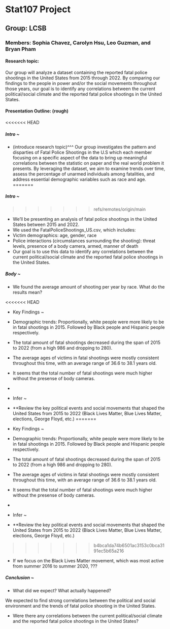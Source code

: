 # Stat107 Project

## Group: LCSB

### Members: Sophia Chavez, Carolyn Hsu, Leo Guzman, and Bryan Pham

#### Research topic:

Our group will analyze a dataset containing the reported fatal police shootings in the United States from 2015 through 2022. By comparing our findings to the people in power and/or the social movements throughout those years, our goal is to identify any correlations between the current political/social climate and the reported fatal police shootings in the United States.

#### Presentation Outline: (rough)

<<<<<<< HEAD
##### Intro ~
- (introduce research topic)^^^
Our group investigates the pattern and disparties of Fatal Police Shootings in the U.S which each member focusing on a specific aspect of the data to bring up meaningful correlations between the statistic on paper and the real world problem it presents. By leveraging the dataset, we aim to examine trends over time, assess the percentage of unarmed individuals among fatalities, and address essential demographic variables such as race and age.
=======
##### Intro \~
>>>>>>> refs/remotes/origin/main

-   We’ll be presenting an analysis of fatal police shootings in the United States between 2015 and 2022.
-   We used the FatalPoliceShootings_US.csv, which includes:
-   Victim demographics: age, gender, race
-   Police interactions (circumstances surrounding the shooting): threat levels, presence of a body camera, armed, manner of death
-   Our goal is to use this data to identify any correlations between the current political/social climate and the reported fatal police shootings in the United States.

##### Body \~

-   We found the average amount of shooting per year by race. What do the results mean?

<<<<<<< HEAD
-   Key Findings ~
-   Demographic trends: Proportionally, white people were more likely to be in fatal shootings in 2015. Followed by Black people and Hispanic people respectively.
-   The total amount of fatal shootings decreased during the span of 2015 to 2022 (from a high 986 and dropping to 280).
-   The average ages of victims in fatal shootings were mostly consistent throughout this time, with an average range of 36.6 to 38.1 years old.
-   It seems that the total number of fatal shootings were much higher without the presense of body cameras.
-   

-   Infer ~
-   **Review the key political events and social movements that shaped the United States from 2015 to 2022 (Black Lives Matter, Blue Lives Matter, elections, George Floyd, etc.)
=======
-   Key Findings \~

-   Demographic trends: Proportionally, white people were more likely to be in fatal shootings in 2015. Followed by Black people and Hispanic people respectively.

-   The total amount of fatal shootings decreased during the span of 2015 to 2022 (from a high 986 and dropping to 280).

-   The average ages of victims in fatal shootings were mostly consistent throughout this time, with an average range of 36.6 to 38.1 years old.

-   It seems that the total number of fatal shootings were much higher without the presense of body cameras.

-   

-   Infer \~

-   \*\*Review the key political events and social movements that shaped the United States from 2015 to 2022 (Black Lives Matter, Blue Lives Matter, elections, George Floyd, etc.)

>>>>>>> b4bca1da74b6501ac3153c0bca3191ec5b65a216
-   If we focus on the Black Lives Matter movement, which was most active from summer 2016 to summer 2020, ???

##### Conclusion \~

-   What did we expect? What actually happened?

We expected to find strong correlations between the political and social environment and the trends of fatal police shooting in the United States.

-   Were there any correlations between the current political/social climate and the reported fatal police shootings in the United States?

